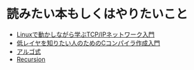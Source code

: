 # 読みたい本もしくはやりたいこと
+ [Linuxで動かしながら学ぶTCP/IPネットワーク入門](https://www.amazon.co.jp/dp/B0858T6PJK/ref=cm_sw_em_r_mt_dp_3Y7PE8N6GR671K2VDZ30)
+ [低レイヤを知りたい人のためのCコンパイラ作成入門](https://www.sigbus.info/compilerbook)
+ [アルゴ式](https://algo-method.com/)
+ [Recursion](https://recursionist.io/)

